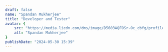 ```yaml
---
draft: false
name: "Spandan Mukherjee"
title: "Developer and Tester"
avatar: {
    src: "https://media.licdn.com/dms/image/D5603AQFOSr-Oc_cbfg/profile-displayphoto-shrink_400_400/0/1688481491487?e=1722470400&v=beta&t=-S0kuZYqK1uGlcmMCZ-10Ou6315W63bOaVNQuyZe3sk",
    alt: "Spandan Mukherjee"
}
publishDate: "2024-05-30 15:39"
---
```


